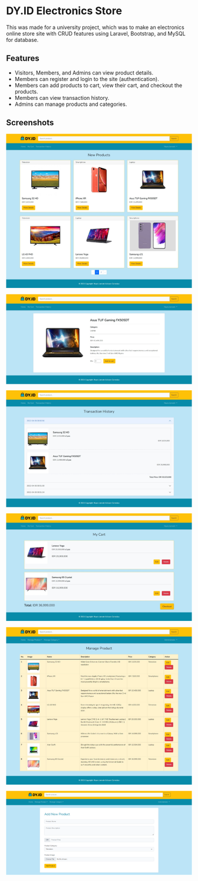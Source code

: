 # DY.ID Electronics Store

This was made for a university project, which was to make an electronics online store site with CRUD features using Laravel, Bootstrap, and MySQL for database.

## Features
- Visitors, Members, and Admins can view product details.
- Members can register and login to the site (authentication).
- Members can add products to cart, view their cart, and checkout the products.
- Members can view transaction history.
- Admins can manage products and categories.

## Screenshots
![Home Page](/screenshots/dyid-1.jpeg)

![Product Details](/screenshots/dyid-6.jpeg)

![Transaction History](/screenshots/dyid-2.jpeg)

![Cart](/screenshots/dyid-3.jpeg)

![Admin Manage Product](/screenshots/dyid-4.jpeg)

![Admin Add Product](/screenshots/dyid-5.png)
